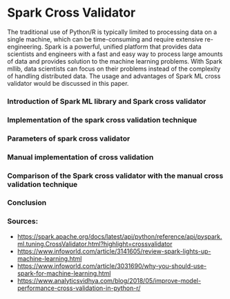# Spark Cross Validator
The traditional use of Python/R is typically limited to processing data on a single machine, which can be time-consuming and require extensive re-engineering. Spark is a powerful, unified platform that provides data scientists and engineers with a fast and easy way to process large amounts of data and provides solution to the machine learning problems. With Spark mllib, data scientists can focus on their problems instead of the complexity of handling distributed data. The usage and advantages of Spark ML cross validator would be discussed in this paper.
### Introduction of Spark ML library and Spark cross validator
### Implementation of the spark cross validation technique
### Parameters of spark cross validator
### Manual implementation of cross validation
### Comparison of the Spark cross validator with the manual cross validation technique
### Conclusion
### Sources:
* https://spark.apache.org/docs/latest/api/python/reference/api/pyspark.ml.tuning.CrossValidator.html?highlight=crossvalidator
* https://www.infoworld.com/article/3141605/review-spark-lights-up-machine-learning.html
* https://www.infoworld.com/article/3031690/why-you-should-use-spark-for-machine-learning.html
* https://www.analyticsvidhya.com/blog/2018/05/improve-model-performance-cross-validation-in-python-r/

